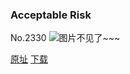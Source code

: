 ### Acceptable Risk
No.2330
![图片不见了~~~](https://imgs.xkcd.com/comics/acceptable_risk.png)

[原址](https://xkcd.com//2330) [下载](https://imgs.xkcd.com/comics/acceptable_risk.png)

